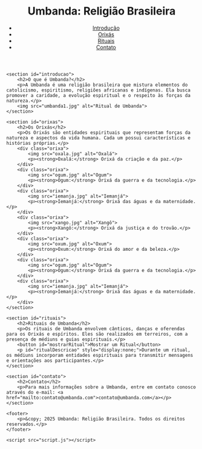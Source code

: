 <!DOCTYPE html>
<html lang="pt-BR">
<head>
    <meta charset="UTF-8">
    <meta name="viewport" content="width=device-width, initial-scale=1.0">
    <title>Umbanda: Religião Brasileira</title>
    <link rel="stylesheet" href="styles.css">
</head>
<body>
    <header>
        <h1>Umbanda: Religião Brasileira</h1>
        <nav>
            <ul>
                <li><a href="#introducao">Introdução</a></li>
                <li><a href="#orixas">Orixás</a></li>
                <li><a href="#rituais">Rituais</a></li>
                <li><a href="#contato">Contato</a></li>
            </ul>
        </nav>
    </header>

    <section id="introducao">
        <h2>O que é Umbanda?</h2>
        <p>A Umbanda é uma religião brasileira que mistura elementos do catolicismo, espiritismo, religiões africanas e indígenas. Ela busca promover a caridade, a evolução espiritual e o respeito às forças da natureza.</p>
        <img src="umbanda1.jpg" alt="Ritual de Umbanda">
    </section>

    <section id="orixas">
        <h2>Os Orixás</h2>
        <p>Os Orixás são entidades espirituais que representam forças da natureza e aspectos da vida humana. Cada um possui características e histórias próprias.</p>
        <div class="orixa">
            <img src="oxala.jpg" alt="Oxalá">
            <p><strong>Oxalá:</strong> Orixá da criação e da paz.</p>
        </div>
        <div class="orixa">
            <img src="ogum.jpg" alt="Ogum">
            <p><strong>Ogum:</strong> Orixá da guerra e da tecnologia.</p>
        </div>
        <div class="orixa">
            <img src="iemanja.jpg" alt="Iemanjá">
            <p><strong>Iemanjá:</strong> Orixá das águas e da maternidade.</p>
        </div>
        <div class="orixa">
            <img src="xango.jpg" alt="Xangô">
            <p><strong>Xangô:</strong> Orixá da justiça e do trovão.</p>
        </div>
        <div class="orixa">
            <img src="oxum.jpg" alt="Oxum">
            <p><strong>Oxum:</strong> Orixá do amor e da beleza.</p>
        </div>
        <div class="orixa">
            <img src="ogum.jpg" alt="Ogum">
            <p><strong>Ogum:</strong> Orixá da guerra e da tecnologia.</p>
        </div>
        <div class="orixa">
            <img src="iemanja.jpg" alt="Iemanjá">
            <p><strong>Iemanjá:</strong> Orixá das águas e da maternidade.</p>
        </div>
    </section>

    <section id="rituais">
        <h2>Rituais de Umbanda</h2>
        <p>Os rituais de Umbanda envolvem cânticos, danças e oferendas para os Orixás e espíritos. Eles são realizados em terreiros, com a presença de médiuns e guias espirituais.</p>
        <button id="mostrarRitual">Mostrar um Ritual</button>
        <p id="ritualDescricao" style="display:none;">Durante um ritual, os médiuns incorporam entidades espirituais para transmitir mensagens e orientações aos participantes.</p>
    </section>

    <section id="contato">
        <h2>Contato</h2>
        <p>Para mais informações sobre a Umbanda, entre em contato conosco através do e-mail: <a href="mailto:contato@umbanda.com">contato@umbanda.com</a></p>
    </section>

    <footer>
        <p>&copy; 2025 Umbanda: Religião Brasileira. Todos os direitos reservados.</p>
    </footer>

    <script src="script.js"></script>
</body>
</html>
